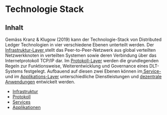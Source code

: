 # Technologie Stack

## Inhalt

Gemäss Kranz & Klugow \(2019\) kann der Technologie-Stack von Distributed Ledger Technologien in vier verschiedene Ebenen unterteilt werden. Der [Infrastruktur-Layer ](https://lab.ledgerlabs.li/technologie/infrastruktur)stellt das Peer-to-Peer-Netzwerk aus global verteilten Netzwerkknoten in verteilten Systemen sowie deren Verbindung über das Internetprotokoll TCP/IP dar. Im [Protokoll-Layer](https://lab.ledgerlabs.li/technologie/protokoll) werden die grundlegenden Regeln zur Funktionsweise, Weiterentwicklung und Governance eines DLT-Systems festgelegt. Aufbauend auf diesen zwei Ebenen können im[ Service- ](https://lab.ledgerlabs.li/technologie/services)und im [Applikations-Layer](https://lab.ledgerlabs.li/technologie/applikationen) unterschiedliche Dienstleistungen und [dezentrale Anwendungen](https://lab.ledgerlabs.li/dlt/blockchain/anwendungsgebiete/dapps) entwickelt werden. 

* [Infrastruktur](https://lab.ledgerlabs.li/technologie/infrastruktur)
* [Protokoll](https://lab.ledgerlabs.li/technologie/protokoll)
* [Services](https://lab.ledgerlabs.li/technologie/services)
* [Applikationen](https://lab.ledgerlabs.li/technologie/applikationen)



